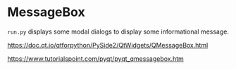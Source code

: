 # MessageBox

`run.py` displays some modal dialogs to display some informational message.

https://doc.qt.io/qtforpython/PySide2/QtWidgets/QMessageBox.html

https://www.tutorialspoint.com/pyqt/pyqt_qmessagebox.htm
